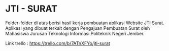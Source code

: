 # JTI - SURAT

Folder-folder di atas berisi hasil kerja pembuatan aplikasi Website JTI Surat. Aplikasi yang dibuat terkait dengan Pengajuan Pembuatan Surat oleh Mahasiswa Jurusan Teknologi Informasi Politeknik Negeri Jember.

Link trello : https://trello.com/b/7ATnXFYo/jti-surat
